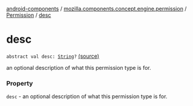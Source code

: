 [android-components](../../index.md) / [mozilla.components.concept.engine.permission](../index.md) / [Permission](index.md) / [desc](./desc.md)

# desc

`abstract val desc: `[`String`](https://kotlinlang.org/api/latest/jvm/stdlib/kotlin/-string/index.html)`?` [(source)](https://github.com/mozilla-mobile/android-components/blob/master/components/concept/engine/src/main/java/mozilla/components/concept/engine/permission/PermissionRequest.kt#L62)

an optional description of what this permission type is for.

### Property

`desc` - an optional description of what this permission type is for.